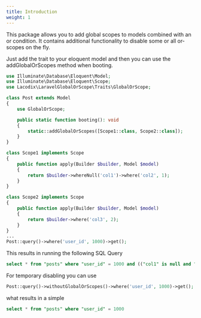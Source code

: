 ```yaml
---
title: Introduction
weight: 1
---
```


This package allows you to add global scopes to models combined with an or condition.
It contains additional functionality to disable some or all or-scopes on the fly.

Just add the trait to your eloquent model and then you can use the addGlobalOrScopes method when booting.

```php
use Illuminate\Database\Eloquent\Model;
use Illuminate\Database\Eloquent\Scope;
use Lacodix\LaravelGlobalOrScope\Traits\GlobalOrScope;

class Post extends Model
{
    use GlobalOrScope;

    public static function booting(): void
    {
        static::addGlobalOrScopes([Scope1::class, Scope2::class]);
    }
}

class Scope1 implements Scope
{
    public function apply(Builder $builder, Model $model)
    {
        return $builder->whereNull('col1')->where('col2', 1);
    }
}

class Scope2 implements Scope
{
    public function apply(Builder $builder, Model $model)
    {
        return $builder->where('col3', 2);
    }
}
...
Post::query()->where('user_id', 1000)->get();
```

This results in running the following SQL Query
```sql
select * from "posts" where "user_id" = 1000 and (("col1" is null and "col2" = 1) or ("col3" = 2))
```

For temporary disabling you can use
```php
Post::query()->withoutGlobalOrScopes()->where('user_id', 1000)->get();
```
what results in a simple
```sql
select * from "posts" where "user_id" = 1000
```
